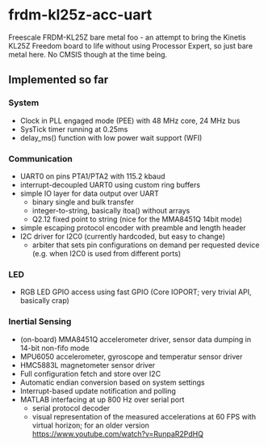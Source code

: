 frdm-kl25z-acc-uart
===================

Freescale FRDM-KL25Z bare metal foo - an attempt to bring the Kinetis KL25Z Freedom board
to life without using Processor Expert, so just bare metal here. No CMSIS though at the time being.

## Implemented so far ##

### System ###

- Clock in PLL engaged mode (PEE) with 48 MHz core, 24 MHz bus
- SysTick timer running at 0.25ms
- delay_ms() function with low power wait support (WFI)

### Communication ###

- UART0 on pins PTA1/PTA2 with 115.2 kbaud
- interrupt-decoupled UART0 using custom ring buffers
- simple IO layer for data output over UART
  - binary single and bulk transfer
  - integer-to-string, basically itoa() without arrays
  - Q2.12 fixed point to string (nice for the MMA8451Q 14bit mode)
- simple escaping protocol encoder with preamble and length header
- I2C driver for I2C0 (currently hardcoded, but easy to change)
  - arbiter that sets pin configurations on demand per requested device (e.g. when I2C0 is used from different ports)

### LED ###

- RGB LED GPIO access using fast GPIO (Core IOPORT; very trivial API, basically crap)

### Inertial Sensing ###

- (on-board) MMA8451Q accelerometer driver, sensor data dumping in 14-bit non-fifo mode
- MPU6050 accelerometer, gyroscope and temperatur sensor driver
- HMC5883L magnetometer sensor driver
- Full configuration fetch and store over I2C
- Automatic endian conversion based on system settings
- Interrupt-based update notification and polling
- MATLAB interfacing at up 800 Hz over serial port
  - serial protocol decoder
  - visual representation of the measured accelerations at 60 FPS with virtual horizon; for an older version https://www.youtube.com/watch?v=RunpaR2PdHQ